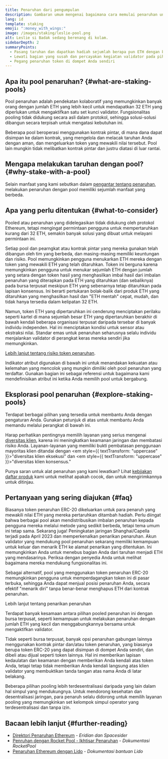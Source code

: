 ```yaml
---
title: Penaruhan dari pengumpulan
description: Gambaran umum mengenai bagaimana cara memulai penaruhan untuk ETH dikumpulkan
lang: id
template: staking
emoji: ":money_with_wings:"
image: /images/staking/leslie-pool.png
alt: Leslie si Badak sedang berenang di kolam.
sidebarDepth: 2
summaryPoints:
  - Pasang taruhan dan dapatkan hadiah sejumlah berapa pun ETH dengan bergabung dalam tim dengan yang lain
  - Lewati bagian yang susah dan percayakan kegiatan validator pada pihak ketiga
  - Pegang penaruhan token di dompet Anda sendiri
---
```


## Apa itu pool penaruhan? {#what-are-staking-pools}

Pool penaruhan adalah pendekatan kolaboratif yang memungkinkan banyak orang dengan jumlah ETH yang lebih kecil untuk mendapatkan 32 ETH yang diperlukan untuk mengaktifkan satu set kunci validator. Fungsionalitas pooling tidak didukung secara asli dalam protokol, sehingga solusi-solusi dibangun secara terpisah untuk mengatasi kebutuhan ini.

Beberapa pool beroperasi menggunakan kontrak pintar, di mana dana dapat disimpan ke dalam kontrak, yang mengelola dan melacak taruhan Anda dengan aman, dan mengeluarkan token yang mewakili nilai tersebut. Pool lain mungkin tidak melibatkan kontrak pintar dan justru diatasi di luar rantai.

## Mengapa melakukan taruhan dengan pool? {#why-stake-with-a-pool}

Selain manfaat yang kami sebutkan dalam [pengantar tentang penaruhan](/staking/), melakukan penaruhan dengan pool memiliki sejumlah manfaat yang berbeda.

<CardGrid>
  <Card title="Hambatan masuk yang rendah" emoji="🐟" description="Not a whale? No problem. Most staking pools let you stake virtually any amount of ETH by joining forces with other stakers, unlike staking solo which requires 32 ETH." />
  <Card title="Taruhan hari ini" emoji=":stopwatch:" description="Staking with a pool is as easy as a token swap. No need to worry about hardware setup and node maintenance. Pools allow you to deposit your ETH which enables node operators to run validators. Rewards are then distributed to contributors minus a fee for node operations." />
  <Card title="Penaruhan token" emoji=":droplet:" description="Many staking pools provide a token that represents a claim on your staked ETH and the rewards it generates. This allows you to make use of your staked ETH, e.g. as collateral in DeFi applications." />
</CardGrid>

<StakingComparison page="pools" />

## Apa yang perlu ditentukan {#what-to-consider}

Pooled atau penaruhan yang didelegasikan tidak didukung oleh protokol Ethereum, tetapi mengingat permintaan pengguna untuk mempertaruhkan kurang dari 32 ETH, semakin banyak solusi yang dibuat untuk melayani permintaan ini.

Setiap pool dan pearngkat atau kontrak pintar yang mereka gunakan telah dibangun oleh tim yang berbeda, dan masing-masing memiliki keuntungan dan risiko. Pool memungkinkan pengguna menukarkan ETH mereka dengan token yang mewakili ETH yang telah ditaruhkan. Token ini berguna karena memungkinkan pengguna untuk menukar sejumlah ETH dengan jumlah yang setara dengan token hasil yang menghasilkan imbal hasil dari imbalan penaruhan yang diterapkan pada ETH yang ditaruhkan (dan sebaliknya) pada bursa terpusat meskipun ETH yang sebenarnya tetap ditaruhkan pada lapisan konsensus. Ini berarti pertukaran bolak-balik dari produk ETH yang ditaruhkan yang menghasilkan hasil dan "ETH mentah" cepat, mudah, dan tidak hanya tersedia dalam kelipatan 32 ETH.

Namun, token ETH yang dipertaruhkan ini cenderung menciptakan perilaku seperti kartel di mana sejumlah besar ETH yang dipertaruhkan berakhir di bawah kendali beberapa organisasi terpusat daripada tersebar di banyak individu independen. Hal ini menciptakan kondisi untuk sensor atau ekstraksi nilai. Standar emas untuk penaruhan seharusnya selalu individu menjalankan validator di perangkat keras mereka sendiri jika memungkinkan.

[Lebih lanjut tentang risiko token penaruhan](https://notes.ethereum.org/@djrtwo/risks-of-lsd).

Indikator atribut digunakan di bawah ini untuk menandakan kekuatan atau kelemahan yang mencolok yang mungkin dimiliki oleh pool penaruhan yang terdaftar. Gunakan bagian ini sebagai referensi untuk bagaimana kami mendefinisikan atribut ini ketika Anda memilih pool untuk bergabung.

<StakingConsiderations page="pools" />

## Eksplorasi pool penaruhan {#explore-staking-pools}

Terdapat berbagai pilihan yang tersedia untuk membantu Anda dengan pengaturan Anda. Gunakan petunjuk di atas untuk membantu Anda memandu melalui perangkat di bawah ini.

<ProductDisclaimer />

<StakingProductsCardGrid category="pools" />

Harap perhatikan pentingnya memilih layanan yang serius mengenai [diversitas klien](/developers/docs/nodes-and-clients/client-diversity/), karena ini meningkatkan keamanan jaringan dan membatasi risiko Anda. Layanan-layanan yang memiliki bukti pembatasan penggunaan mayoritas klien ditandai dengan <em style={{ textTransform: "uppercase" }}>"diversitas klien eksekusi"</em> dan <em style={{ textTransform: "uppercase" }}>"diversitas klien konsensus."</em>

Punya saran untuk alat penaruhan yang kami lewatkan? Lihat [kebijakan daftar produk](/contributing/adding-staking-products/) kami untuk melihat apakah cocok, dan untuk mengirimkannya untuk ditinjau.

## Pertanyaan yang sering diajukan {#faq}

<ExpandableCard title="Bagaimana cara saya mendapatkan imbalan?">
Biasanya token penaruhan ERC-20 dikeluarkan untuk para penaruh yang mewakili nilai ETH yang mereka pertaruhkan ditambah hadiah. Perlu diingat bahwa berbagai pool akan mendistribusikan imbalan penaruhan kepada pengguna mereka melalui metode yang sedikit berbeda, tetapi tema umum ini tetap sama.
</ExpandableCard>

<ExpandableCard title="Kapan saya bisa menarik kembali taruhan saya?">
Sekarang juga! Peningkatan jaringan Shanghai/Capella terjadi pada April 2023 dan memperkenalkan penarikan penaruhan. Akun validator yang mendukung pool penaruhan sekarang memiliki kemampuan untuk keluar dan menarik ETH ke alamat penarikan yang ditentukan. Ini memungkinkan Anda untuk menebus bagian Anda dari taruhan menjadi ETH yang mendasarinya. Periksa dengan penyedia Anda untuk melihat bagaimana mereka mendukung fungsionalitas ini.

Sebagai alternatif, pool yang menggunakan token penaruhan ERC-20 memungkinkan pengguna untuk memperdagangkan token ini di pasar terbuka, sehingga Anda dapat menjual posisi penaruhan Anda, secara efektif "menarik diri" tanpa benar-benar menghapus ETH dari kontrak penaruhan.

<ButtonLink href="/staking/withdrawals/">Lebih lanjut tentang penarikan penaruhan</ButtonLink>
</ExpandableCard>

<ExpandableCard title="Apakah ini berbeda dari melakukan penaruhan dengan bursa saya?">
Terdapat banyak kesamaan antara pilihan pooled penaruhan ini dengan bursa terpusat, seperti kemampuan untuk melakukan penaruhan dengan jumlah ETH yang kecil dan menggabungkannya bersama untuk mengaktifkan validator.

Tidak seperti bursa terpusat, banyak opsi penaruhan gabungan lainnya menggunakan kontrak pintar dan/atau token penaruhan, yang biasanya berupa token ERC-20 yang dapat disimpan di dompet Anda sendiri, dan dibeli atau dijual seperti token lainnya. Hal ini memberikan lapisan kedaulatan dan keamanan dengan memberikan Anda kendali atas token Anda, tetapi tetap tidak memberikan Anda kendali langsung atas klien validator yang membuktikan tanda tangan atas nama Anda di latar belakang.

Beberapa pilihan pooling lebih terdesentralisasi daripada yang lain dalam hal simpul yang mendukungnya. Untuk mendorong kesehatan dan desentralisasi jaringan, para penaruh selalu didorong untuk memilih layanan pooling yang memungkinkan set kelompok simpul operator yang terdesentralisasi dan tanpa izin.
</ExpandableCard>

## Bacaan lebih lanjut {#further-reading}

- [Direktori Penaruhan Ethereum](https://www.staking.directory/) - _Eridian dan Spacesider_
- [Penruhan dengan Rocket Pool - Ikhtisar Penaruhan](https://docs.rocketpool.net/guides/staking/overview.html) - _Dokumentasi RocketPool_
- [Penaruhan Ethereum dengan Lido](https://help.lido.fi/en/collections/2947324-staking-ethereum-with-lido) - _Dokumentasi bantuan Lido_
